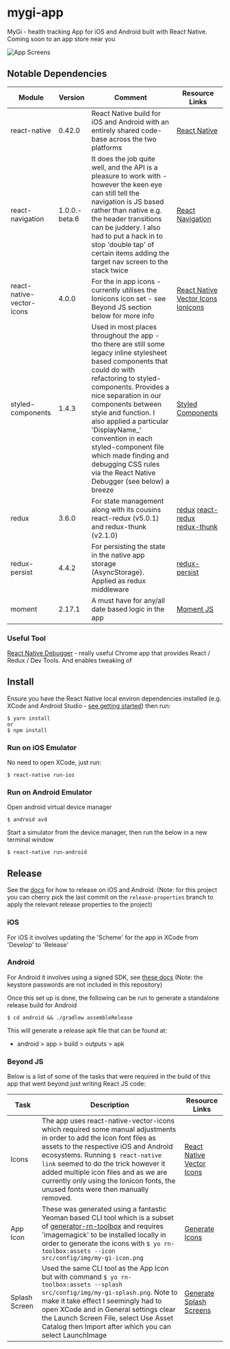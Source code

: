 # mygi-app
MyGi - health tracking App for iOS and Android built with React Native. Coming soon to an app store near you

![App Screens](/docs/MyGi-App-ScreenCast.gif?raw=true "App Screens")

## Notable Dependencies

| Module | Version         | Comment           | Resource Links  |
| ------ | --------------- | ----------------- | --------------- |
| react-native | 0.42.0 | React Native build for iOS and Android with an entirely shared code-base across the two platforms | [React Native](https://facebook.github.io/react-native/) |
| react-navigation | 1.0.0.-beta.6  | It does the job quite well, and the API is a pleasure to work with - however the keen eye can still tell the navigation is JS based rather than native e.g. the header transitions can be juddery. I also had to put a hack in to stop 'double tap' of certain items adding the target nav screen to the stack twice | [React  Navigation](https://github.com/react-community/react-navigation) |
| react-native-vector-icons | 4.0.0 | For the in app icons - currently utilises the Ionicons icon set - see Beyond JS section below for more info | [React Native Vector Icons](https://github.com/oblador/react-native-vector-icons) [Ionicons](http://ionicframework.com/docs/v2/ionicons/) |
| styled-components | 1.4.3 | Used in most places throughout the app - tho there are still some legacy inline stylesheet based components that could do with refactoring to styled-components. Provides a nice separation in our components between style and function. I also applied a particular 'DisplayName_' convention in each styled-component file which made finding and debugging CSS rules via the React Native Debugger (see below) a breeze | [Styled Components](https://github.com/styled-components/styled-components) |
| redux | 3.6.0 | For state management along with its cousins react-redux (v5.0.1) and redux-thunk (v2.1.0) | [redux](https://github.com/reactjs/redux) [react-redux](https://github.com/reactjs/react-redux) [redux-thunk](https://github.com/gaearon/redux-thunk) |
| redux-persist | 4.4.2 | For persisting the state in the native app storage (AsyncStorage). Applied as redux middleware | [redux-persist](https://github.com/rt2zz/redux-persist) |
| moment | 2.17.1 | A must have for any/all date based logic in the app | [Moment JS](http://momentjs.com/) |

### Useful Tool

[React Native Debugger](https://github.com/jhen0409/react-native-debugger) - really useful Chrome app that provides React / Redux / Dev Tools. And enables tweaking of

## Install

Ensure you have the React Native local environ dependencies installed (e.g. XCode and Android Studio - [see getting started](https://facebook.github.io/react-native/docs/getting-started.html)) then run:

```
$ yarn install
or
$ npm install
```

### Run on iOS Emulator

No need to open XCode, just run:

```
$ react-native run-ios
```

### Run on Android Emulator

Open android virtual device manager

```
$ android avd
```

Start a simulator from the device manager, then run the below in a new terminal window

```
$ react-native run-android
```

## Release

See the [docs](https://facebook.github.io/react-native/docs/running-on-device.html#building-your-app-for-production) for how to release on iOS and Android. (Note: for this project you can cherry pick the last commit on the `release-properties` branch to apply the relevant release properties to the project)

### iOS

For iOS it involves updating the 'Scheme' for the app in XCode from 'Develop' to 'Release'

### Android

For Android it involves using a signed SDK, see [these docs](https://facebook.github.io/react-native/docs/signed-apk-android.html) (Note: the keystore passwords are not included in this repository)

Once this set up is done, the following can be run to generate a standalone release build for Android

```
$ cd android && ./gradlew assembleRelease
```

This will generate a release apk file that can be found at:

- android > app > build > outputs > apk

### Beyond JS

Below is a list of some of the tasks that were required in the build of this app that went beyond just writing React JS code:

| Task          | Description           | Resource Links  |
| ------------- | --------------------- | ---- |
| Icons         | The app uses react-native-vector-icons which required some manual adjustments in order to add the Icon font files as assets to the respective iOS and Android ecosystems. Running `$ react-native link` seemed to do the trick however it added multiple icon files and as we are currently only using the Ionicon fonts, the unused fonts were then manually removed. | [React Native Vector Icons](https://github.com/oblador/react-native-vector-icons) |
| App Icon | These was generated using a fantastic Yeoman based CLI tool which is a subset of  [generator-rn-toolbox](https://github.com/bamlab/generator-rn-toolbox) and requires 'imagemagick' to be installed locally in order to generate the icons with `$ yo rn-toolbox:assets --icon src/config/img/my-gi-icon.png` | [Generate Icons](https://github.com/bamlab/generator-rn-toolbox/blob/master/generators/assets/README.md) |
| Splash Screen | Used the same CLI tool as the App Icon but with command `$ yo rn-toolbox:assets --splash src/config/img/my-gi-splash.png`. Note to make it take effect I seemingly had to open XCode and in General settings clear the Launch Screen File, select Use Asset Catalog then Import after which you can select LaunchImage | [Generate Splash Screens](https://github.com/bamlab/generator-rn-toolbox/blob/master/generators/assets/README.md) |
